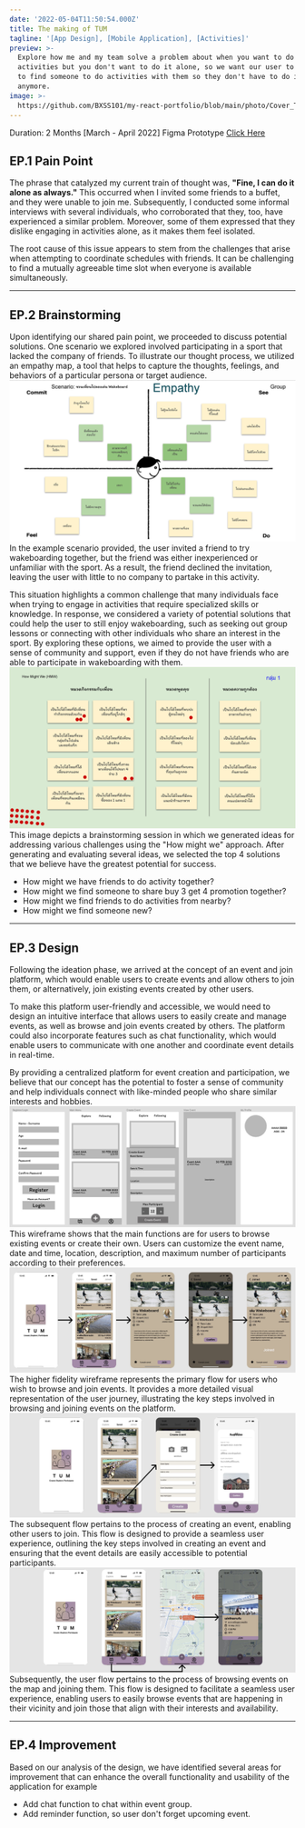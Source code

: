 ```yaml
---
date: '2022-05-04T11:50:54.000Z'
title: The making of TUM
tagline: '[App Design], [Mobile Application], [Activities]'
preview: >-
  Explore how me and my team solve a problem about when you want to do some
  activities but you don't want to do it alone, so we want our user to be able
  to find someone to do activities with them so they don't have to do it alone
  anymore.
image: >-
  https://github.com/BXSS101/my-react-portfolio/blob/main/photo/Cover_TUM.png?raw=true
---
```


Duration: 2 Months [March - April 2022]
Figma Prototype [Click Here](https://www.figma.com/proto/z8zVsWjY5clA4s4Qi8vI1g/T-U-M-Together-Anything?page-id=7%3A29&type=design&node-id=139-1465&viewport=1073%2C84%2C0.49&scaling=scale-down&starting-point-node-id=139%3A1465)

## EP.1 Pain Point

The phrase that catalyzed my current train of thought was, **"Fine, I can do it alone as always."** This occurred when I invited some friends to a buffet, and they were unable to join me. Subsequently, I conducted some informal interviews with several individuals, who corroborated that they, too, have experienced a similar problem. Moreover, some of them expressed that they dislike engaging in activities alone, as it makes them feel isolated.

The root cause of this issue appears to stem from the challenges that arise when attempting to coordinate schedules with friends. It can be challenging to find a mutually agreeable time slot when everyone is available simultaneously.

---

## EP.2 Brainstorming

Upon identifying our shared pain point, we proceeded to discuss potential solutions. One scenario we explored involved participating in a sport that lacked the company of friends. To illustrate our thought process, we utilized an empathy map, a tool that helps to capture the thoughts, feelings, and behaviors of a particular persona or target audience.
![TUM Empathy Map](https://github.com/BXSS101/my-react-portfolio/blob/main/photo/TUM/UXUI%202_64%20CE%20%5B%20Project%20III%20%5D%20G1_Page_05.jpg?raw=true)
In the example scenario provided, the user invited a friend to try wakeboarding together, but the friend was either inexperienced or unfamiliar with the sport. As a result, the friend declined the invitation, leaving the user with little to no company to partake in this activity.

This situation highlights a common challenge that many individuals face when trying to engage in activities that require specialized skills or knowledge. In response, we considered a variety of potential solutions that could help the user to still enjoy wakeboarding, such as seeking out group lessons or connecting with other individuals who share an interest in the sport. By exploring these options, we aimed to provide the user with a sense of community and support, even if they do not have friends who are able to participate in wakeboarding with them.
![TUM HMW](https://github.com/BXSS101/my-react-portfolio/blob/main/photo/TUM/UXUI%202_64%20CE%20%5B%20Project%20III%20%5D%20G1_Page_06.jpg?raw=true)
This image depicts a brainstorming session in which we generated ideas for addressing various challenges using the "How might we" approach. After generating and evaluating several ideas, we selected the top 4 solutions that we believe have the greatest potential for success.
- How might we have friends to do activity together?
- How might we find someone to share buy 3 get 4 promotion together?
- How might we find friends to do activities from nearby?
- How might we find someone new?

---

## EP.3 Design

Following the ideation phase, we arrived at the concept of an event and join platform, which would enable users to create events and allow others to join them, or alternatively, join existing events created by other users.

To make this platform user-friendly and accessible, we would need to design an intuitive interface that allows users to easily create and manage events, as well as browse and join events created by others. The platform could also incorporate features such as chat functionality, which would enable users to communicate with one another and coordinate event details in real-time.

By providing a centralized platform for event creation and participation, we believe that our concept has the potential to foster a sense of community and help individuals connect with like-minded people who share similar interests and hobbies.
![TUM LOFI](https://github.com/BXSS101/my-react-portfolio/blob/main/photo/TUM/tum_lofi.jpg?raw=true)
This wireframe shows that the main functions are for users to browse existing events or create their own. Users can customize the event name, date and time, location, description, and maximum number of participants according to their preferences.
![TUM FLOW1](https://github.com/BXSS101/my-react-portfolio/blob/main/photo/TUM/tum_flow1.jpg?raw=true)
The higher fidelity wireframe represents the primary flow for users who wish to browse and join events. It provides a more detailed visual representation of the user journey, illustrating the key steps involved in browsing and joining events on the platform.
![TUM FLOW2](https://github.com/BXSS101/my-react-portfolio/blob/main/photo/TUM/tum_flow2.jpg?raw=true)
The subsequent flow pertains to the process of creating an event, enabling other users to join. This flow is designed to provide a seamless user experience, outlining the key steps involved in creating an event and ensuring that the event details are easily accessible to potential participants.
![TUM FLOW3](https://github.com/BXSS101/my-react-portfolio/blob/main/photo/TUM/tum_flow3.jpg?raw=true)
Subsequently, the user flow pertains to the process of browsing events on the map and joining them. This flow is designed to facilitate a seamless user experience, enabling users to easily browse events that are happening in their vicinity and join those that align with their interests and availability.

---

## EP.4 Improvement

Based on our analysis of the design, we have identified several areas for improvement that can enhance the overall functionality and usability of the application for example
- Add chat function to chat within event group.
- Add reminder function, so user don't forget upcoming event.